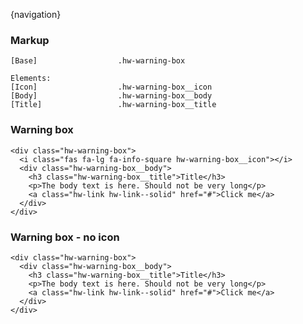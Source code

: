 

{navigation}



### Markup
```code
[Base]                  .hw-warning-box

Elements:
[Icon]                  .hw-warning-box__icon
[Body]                  .hw-warning-box__body
[Title]                 .hw-warning-box__title

```

### Warning box

```html|plain,light
<div class="hw-warning-box">
  <i class="fas fa-lg fa-info-square hw-warning-box__icon"></i>
  <div class="hw-warning-box__body">
    <h3 class="hw-warning-box__title">Title</h3>
    <p>The body text is here. Should not be very long</p>
    <a class="hw-link hw-link--solid" href="#">Click me</a>
  </div>
</div>
```

### Warning box - no icon

```html|plain,light
<div class="hw-warning-box">
  <div class="hw-warning-box__body">
    <h3 class="hw-warning-box__title">Title</h3>
    <p>The body text is here. Should not be very long</p>
    <a class="hw-link hw-link--solid" href="#">Click me</a>
  </div>
</div>
```


